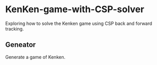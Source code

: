 # KenKen-game-with-CSP-solver
Exploring how to solve the Kenken game using CSP back and forward tracking.

## Geneator
Generate a game of Kenken.